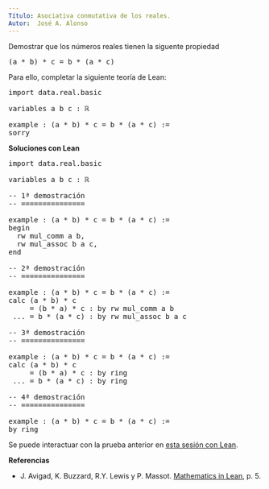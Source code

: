 ```yaml
---
Título: Asociativa conmutativa de los reales.
Autor:  José A. Alonso
---
```


Demostrar que los números reales tienen la siguente propiedad
<pre lang="text">
(a * b) * c = b * (a * c)
</pre>

Para ello, completar la siguiente teoría de Lean:

<pre lang="lean">
import data.real.basic

variables a b c : ℝ

example : (a * b) * c = b * (a * c) :=
sorry
</pre>

<b>Soluciones con Lean</b>

<pre lang="lean">
import data.real.basic

variables a b c : ℝ

-- 1ª demostración
-- ===============

example : (a * b) * c = b * (a * c) :=
begin
  rw mul_comm a b,
  rw mul_assoc b a c,
end

-- 2ª demostración
-- ===============

example : (a * b) * c = b * (a * c) :=
calc (a * b) * c
     = (b * a) * c : by rw mul_comm a b
 ... = b * (a * c) : by rw mul_assoc b a c

-- 3ª demostración
-- ===============

example : (a * b) * c = b * (a * c) :=
calc (a * b) * c
     = (b * a) * c : by ring
 ... = b * (a * c) : by ring

-- 4ª demostración
-- ===============

example : (a * b) * c = b * (a * c) :=
by ring
</pre>

Se puede interactuar con la prueba anterior en <a href="https://leanprover-community.github.io/lean-web-editor/#url=https://raw.githubusercontent.com/jaalonso/Calculemus/main/src/Asociativa_conmutativa_de_los_reales.lean" rel="noopener noreferrer" target="_blank">esta sesión con Lean</a>.

<b>Referencias</b>

+ J. Avigad, K. Buzzard, R.Y. Lewis y P. Massot. [Mathematics in Lean](https://bit.ly/3U4UjBk), p. 5.
